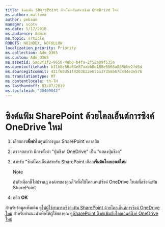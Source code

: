 ```yaml
---
title: ซิงค์แฟ้ม SharePoint ด้วยไคลเอ็นต์การซิงค์ OneDrive ใหม่
ms.author: matteva
author: pebaum
manager: scotv
ms.date: 5/17/2018
ms.audience: Admin
ms.topic: article
ROBOTS: NOINDEX, NOFOLLOW
localization_priority: Priority
ms.collection: Adm_O365
ms.custom: Adm_O365
ms.assetid: 5ad2f1f2-9650-4eb0-b4fa-2f52a09f535a
ms.openlocfilehash: b11b8e56a64e87aabb0d188e5566a868bbe2fd6d
ms.sourcegitcommit: 431f60d51f4203b22e655a37358667d844e3e576
ms.translationtype: MT
ms.contentlocale: th-TH
ms.lasthandoff: 03/07/2019
ms.locfileid: "30469042"
---
```

# <a name="sync-sharepoint-files-with-the-new-onedrive-sync-client"></a>ซิงค์แฟ้ม SharePoint ด้วยไคลเอ็นต์การซิงค์ OneDrive ใหม่

1. เลือกการ**ตั้งค่า**ในศูนย์การดูแล SharePoint คลาสสิก
    
2. ตรวจสอบว่า มีการตั้งค่า "ปุ่มซิงค์ OneDrive" เป็น "แสดงปุ่มซิงค์"
    
3. สำหรับ "ซิงค์ไคลเอ็นต์สำหรับ SharePoint เลือก**เริ่มต้นไคลเอนต์ใหม่**
    
    > [!NOTE]
    > ถ้าตัวเลือกนี้ไม่ปรากฏ องค์กรของคุณไว้เพื่อใช้ไคลเอนต์ซิงค์ OneDrive ใหม่เพื่อซิงค์แฟ้ม SharePoint 
  
4. คลิก **OK**
    
สำหรับข้อมูลเพิ่มเติม ดู[ให้ผู้ใช้สามารถซิงค์แฟ้ม SharePoint ด้วยไคลเอ็นต์การซิงค์ OneDrive ใหม่](https://go.microsoft.com/fwlink/?linkid=866433) สำหรับคำแนะนำเพื่อให้ผู้ใช้ของคุณ ดู[SharePoint ซิงค์แฟ้มกับไคลเอนต์ซิงค์ OneDrive ใหม่](https://go.microsoft.com/fwlink/?linkid=866427)
  

